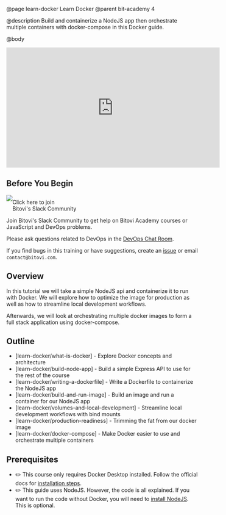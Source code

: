 @page learn-docker Learn Docker
@parent bit-academy 4

@description Build and containerize a NodeJS app then orchestrate multiple containers with docker-compose in this Docker guide.

@body

<iframe width="560" height="315" src="https://www.youtube.com/embed/uu9bsgiBo40" frameborder="0" allow="accelerometer; autoplay; clipboard-write; encrypted-media; gyroscope; picture-in-picture" allowfullscreen></iframe>

## Before You Begin

<a href="https://www.bitovi.com/community/slack">
<img src="https://cdn.brandfolder.io/5H442O3W/as/pl546j-7le8zk-5guop3/Slack_RGB.png?width=200"
  style="float:left"/> <span style="margin-top: 10px;display: inline-block;">Click here to join<br/>Bitovi's Slack Community</span></a>

Join Bitovi's Slack Community to get help on Bitovi Academy courses or JavaScript and DevOps problems.

Please ask questions related to DevOps in the [DevOps Chat Room](https://bitovi-community.slack.com/archives/CFNC1510S).

If you find bugs in this training or have suggestions, create an [issue](https://github.com/bitovi/academy/issues) or email `contact@bitovi.com`.

## Overview

In this tutorial we will take a simple NodeJS api and containerize it to run with Docker. We will explore how to optimize the image for production as well as how to streamline local development workflows.

Afterwards, we will look at orchestrating multiple docker images to form a full stack application using docker-compose.

## Outline

- [learn-docker/what-is-docker] - Explore Docker concepts and architecture
- [learn-docker/build-node-app] - Build a simple Express API to use for the rest of the course
- [learn-docker/writing-a-dockerfile] - Write a Dockerfile to containerize the NodeJS app
- [learn-docker/build-and-run-image] - Build an image and run a container for our NodeJS app
- [learn-docker/volumes-and-local-development] - Streamline local development workflows with bind mounts
- [learn-docker/production-readiness] - Trimming the fat from our docker image
- [learn-docker/docker-compose] - Make Docker easier to use and orchestrate multiple containers

## Prerequisites

- ✏️ This course only requires Docker Desktop installed. Follow the official docs for [installation steps](https://docs.docker.com/get-docker/).
- ✏️ This guide uses NodeJS. However, the code is all explained. If you want to run the code without Docker, you will need to [install NodeJS](https://nodejs.org/en/download/). This is optional.